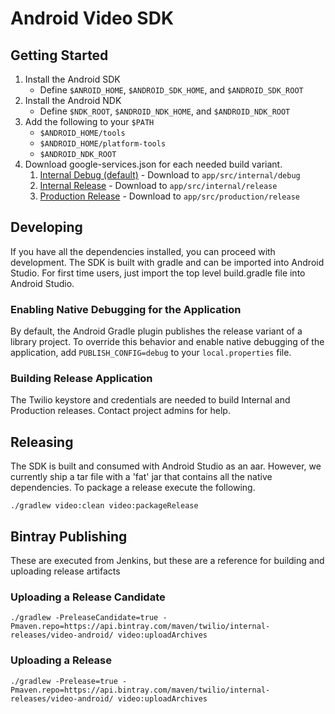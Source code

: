Android Video SDK
=============================

## Getting Started

1.  Install the Android SDK
    * Define `$ANROID_HOME`, `$ANDROID_SDK_HOME`, and `$ANDROID_SDK_ROOT`
1.  Install the Android NDK
    * Define `$NDK_ROOT`, `$ANDROID_NDK_HOME`, and `$ANDROID_NDK_ROOT`
1.  Add the following to your `$PATH`
    * `$ANDROID_HOME/tools`
    * `$ANDROID_HOME/platform-tools`
    * `$ANDROID_NDK_ROOT`
1.  Download google-services.json for each needed build variant.
    1. [Internal Debug (default)](https://console.firebase.google.com/project/video-app-79418/settings/general/android:com.twilio.video.app.internal.debug) - Download to `app/src/internal/debug`
    1. [Internal Release](https://console.firebase.google.com/project/video-app-79418/settings/general/android:com.twilio.video.app.internal) - Download to `app/src/internal/release`
    1. [Production Release](https://console.firebase.google.com/project/video-app-79418/settings/general/android:com.twilio.video.app) - Download to `app/src/production/release`

## Developing

If you have all the dependencies installed, you can proceed with development. The SDK is built with gradle and can be imported into Android Studio. For first time users, just import the top level build.gradle file into Android Studio.

### Enabling Native Debugging for the Application
By default, the Android Gradle plugin publishes the release variant of a library project. To override this behavior and enable native debugging of the application, add `PUBLISH_CONFIG=debug` to your `local.properties` file.

### Building Release Application
The Twilio keystore and credentials are needed to build Internal and Production releases. Contact project admins for help.

## Releasing
The SDK is built and consumed with Android Studio as an aar. However, we currently ship a tar file with a 'fat' jar that contains all the native dependencies. To package a release execute the following.

```
./gradlew video:clean video:packageRelease
```

## Bintray Publishing

These are executed from Jenkins, but these are a reference for building and uploading release artifacts

### Uploading a Release Candidate
```
./gradlew -PreleaseCandidate=true -Pmaven.repo=https://api.bintray.com/maven/twilio/internal-releases/video-android/ video:uploadArchives
```

### Uploading a Release
```
./gradlew -Prelease=true -Pmaven.repo=https://api.bintray.com/maven/twilio/internal-releases/video-android/ video:uploadArchives
```

